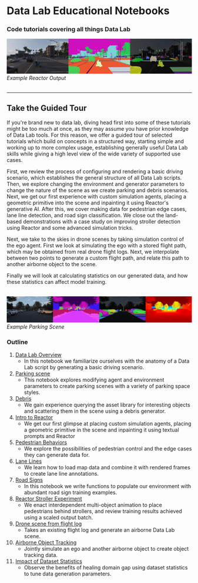 # Data Lab Educational Notebooks

### Code tutorials covering all things Data Lab

![Reactor scene](reactor/introduction/resources/images/reactor_intro_scooter.jpg)
*Example Reactor Output*
<br><br>

---

## Take the Guided Tour

If you're brand new to data lab, diving head first into some of these tutorials might be too much at once, as they may assume you have prior knowledge of Data Lab tools. For this reason, we offer a guided tour of selected tutorials which build on concepts in a structured way, starting simple and working up to more complex usage, establishing generally useful Data Lab skills while giving a high level view of the wide variety of supported use cases.

First, we review the process of configuring and rendering a basic driving scenario, which establishes the general structure of all Data Lab scripts. Then, we explore changing the environment and generator parameters to change the nature of the scene as we create parking and debris scenarios. Next, we get our first experience with custom simulation agents, placing a geometric primitive into the scene and inpainting it using Reactor's generative AI. After this, we cover making data for pedestrian edge cases, lane line detection, and road sign classification. We close out the land-based demonstrations with a case study on improving stroller detection using Reactor and some advanced simulation tricks.

Next, we take to the skies in drone scenes by taking simulation control of the ego agent. First we look at simulating the ego with a stored flight path, which may be obtained from real drone flight logs. Next, we interpolate between two points to generate a custom flight path, and relate this path to another airborne object to the scene.

Finally we will look at calculating statistics on our generated data, and how these statistics can affect model training.
<br><br>

![Parking scene](parking/parking_overview/resources/images/parking_scene.jpg)
*Example Parking Scene*

### Outline

1. [Data Lab Overview](general_use/data_lab_overview/data_lab_overview.ipynb)
    - In this notebook we familiarize ourselves with the anatomy of a Data Lab script by generating a basic driving scenario.
2. [Parking scene](parking/parking_overview/parking_overview.ipynb)
    - This notebook explores modifying agent and environment parameters to create parking scenes with a variety of parking space styles.
3. [Debris](road_debris/debris/debris.ipynb)
    - We gain experience querying the asset library for interesting objects and scattering them in the scene using a debris generator.
4. [Intro to Reactor](reactor/introduction/introduction.ipynb)
    - We get our first glimpse at placing custom simulation agents, placing a geometric primitive in the scene and inpainting it using textual prompts and Reactor
5. [Pedestrian Behaviors](pedestrians/pedestrians_around_ego/pedestrians_around_ego.ipynb)
    - We explore the possibilities of pedestrian control and the edge cases they can generate data for.
6. [Lane Lines](lane_lines/lane_lines_2d/lane_lines_2d.ipynb)
    - We learn how to load map data and combine it with rendered frames to create lane line annotations.
7. [Road Signs](road_signs/road_signs/road_signs.ipynb)
    - In this notebook we write functions to populate our environment with abundant road sign training examples.
8. [Reactor Stroller Experiment](reactor/stroller_experiment/stroller_experiment.ipynb)
    - We enact interdependent multi-object animation to place pedestrians behind strollers, and review training results achieved using a scaled output batch.
9. [Drone scene from flight log](drones/drone_scene_from_flight_log/drone_scene_from_flight_log.ipynb)
    - Takes an existing flight log and generate an airborne Data Lab scene.
10. [Airborne Object Tracking](drones/airborne_object_tracking/airborne_object_tracking.ipynb)
    - Jointly simulate an ego and another airborne object to create object tracking data.
11. [Impact of Dataset Statistics](general_use/dataset_statistics/dataset_statistics.ipynb)
    - Observe the benefits of healing domain gap using dataset statistics to tune data generation parameters.
